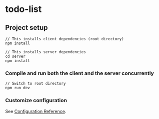 # todo-list

## Project setup
```
// This installs client dependencies (root directory)
npm install

// This installs server dependencies
cd server
npm install
```

### Compile and run both the client and the server concurrently
```
// Switch to root directory
npm run dev
```


### Customize configuration
See [Configuration Reference](https://cli.vuejs.org/config/).
